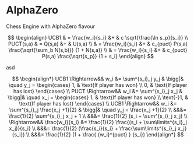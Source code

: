 # AlphaZero
Chess Engine with AlphaZero flavour

$$ 
\begin{align}
    UCB1      & = \frac{w_i}{s_i} &+ & c \sqrt{\frac{\ln s_p}{s_i}}      \\
    PUCT(s,a) & = Q(s,a)          &+ & U(s,a) \\
              & = \frac{w_i}{s_i} &+ & c_{puct} P(s,a) \frac{\sqrt{\sum_b N(s,b)}} {1 + N(s,a)} \\
              & = \frac{w_i}{s_i} &+ & c_{puct} P(s,a) \frac{\sqrt{s_p}} {1 + s_i}
\end{align}
$$

asd

$$
\begin{align*}
    UCB1 \Rightarrow&& w_i &= \sum^{s_i}_j y_j & \bigg|& \quad y_j =   
        \begin{cases}
            1, & \text{If player has won} \\
            0, & \text{If player has lost}
        \end{cases} \\
    PUCT \Rightarrow&& w_i &= \sum^{s_i}_j x_j & \bigg|& \quad x_j =   
        \begin{cases}
            1, & \text{If player has won} \\
            \text{-}1, & \text{If player has lost}
        \end{cases} \\
     UCB1 \Rightarrow&& w_i &= \sum^{s_i}_j \frac{x_j +1}{2} & \bigg|& \quad y_j = \frac{x_j +1}{2} \\
           &&&= \frac{1}{2} \sum^{s_i}_j x_j + 1 \\
           &&&= \frac{1}{2} (s_i + \sum^{s_i}_j x_j) \\
     \Rightarrow&& \frac{w_i}{s_i} &= \frac{1}{2} \frac{(s_i + \sum\limits^{s_i}_j x_j)}{s_i} \\
           &&&= \frac{1}{2} (\frac{s_i}{s_i} + \frac{\sum\limits^{s_i}_j x_j}{s_i}) \\
           &&&= \frac{1}{2} (1 + \frac{ {w_i}^{puct} } {s_i})
\end{align*}
$$
